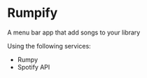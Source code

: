 # Rumpify
 A menu bar app that add songs to your library

Using the following services:
- Rumpy
- Spotify API
